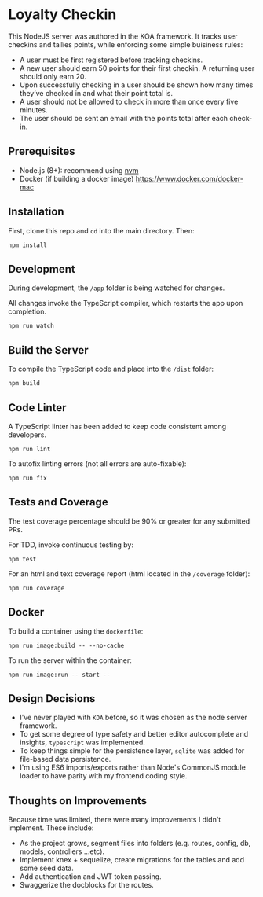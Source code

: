 # Loyalty Checkin
This NodeJS server was authored in the KOA framework.
It tracks user checkins and tallies points, while enforcing some simple
buisiness rules:
* A user must be first registered before tracking checkins.
* A new user should earn 50 points for their first checkin.  A returning user should only earn 20. 
* Upon successfully checking in a user should be shown how many times they’ve checked in and what their point total is.  
* A user should not be allowed to check in more than once every five minutes.  
* The user should be sent an email with the points total after each check-in.  

## Prerequisites
* Node.js (8+): recommend using [nvm](https://github.com/creationix/nvm)
* Docker (if building a docker image) https://www.docker.com/docker-mac

## Installation
First, clone this repo and `cd` into the main directory.  Then:
```shell
npm install
```

## Development
During development, the `/app` folder is being watched for changes.

All changes invoke the TypeScript compiler, which restarts the app upon completion.
```shell
npm run watch
```

## Build the Server
To compile the TypeScript code and place into the `/dist` folder:
```shell
npm build
```

## Code Linter
A TypeScript linter has been added to keep code consistent among developers.
```shell
npm run lint
```
To autofix linting errors (not all errors are auto-fixable):
```shell
npm run fix
```

## Tests and Coverage
The test coverage percentage should be 90% or greater for any submitted PRs.

For TDD, invoke continuous testing by:
```shell
npm test
```
For an html and text coverage report (html located in the `/coverage` folder):
```shell
npm run coverage
```

## Docker
To build a container using the `dockerfile`:
```shell
npm run image:build -- --no-cache
```

To run the server within the container:
```shell
npm run image:run -- start --
```

## Design Decisions
* I've never played with `KOA` before, so it was chosen as the node server framework.
* To get some degree of type safety and better editor autocomplete and insights, `typescript` was implemented.
* To keep things simple for the persistence layer, `sqlite` was added for file-based data persistence.
* I'm using ES6 imports/exports rather than Node's CommonJS module loader to have parity with my frontend coding style.

## Thoughts on Improvements
Because time was limited, there were many improvements I didn't implement.  These include:
* As the project grows, segment files into folders (e.g. routes, config, db, models, controllers ...etc).
* Implement knex + sequelize, create migrations for the tables and add some seed data.
* Add authentication and JWT token passing.
* Swaggerize the docblocks for the routes.
